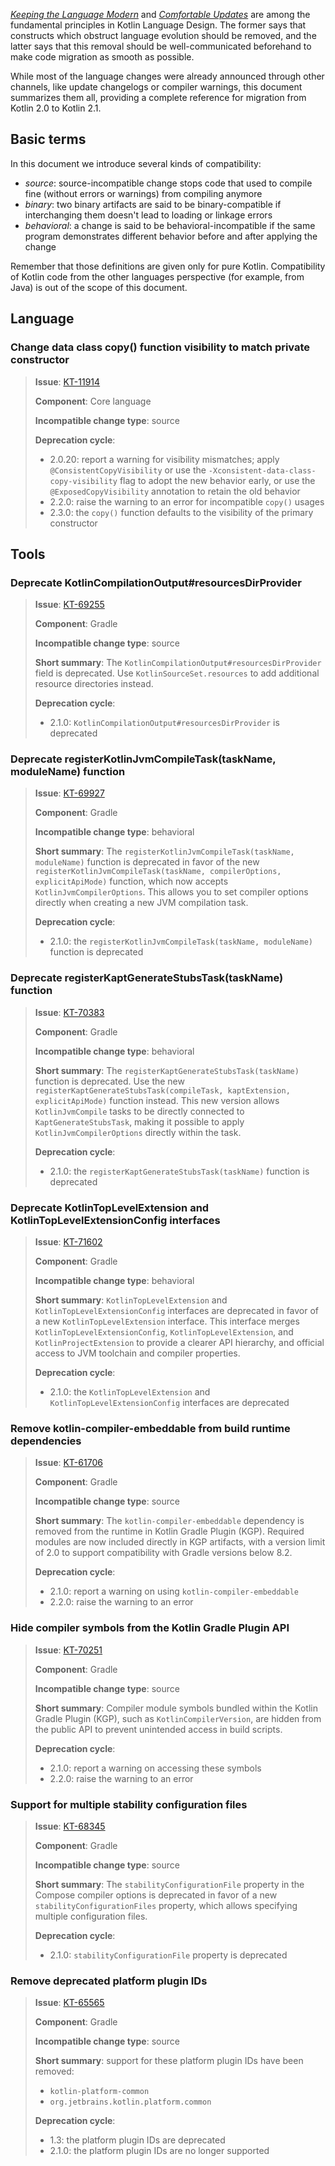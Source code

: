 [//]: # (title: Compatibility guide for Kotlin 2.1)

_[Keeping the Language Modern](kotlin-evolution-principles.md)_ and _[Comfortable Updates](kotlin-evolution-principles.md)_ are among the fundamental principles in
Kotlin Language Design. The former says that constructs which obstruct language evolution should be removed, and the
latter says that this removal should be well-communicated beforehand to make code migration as smooth as possible.

While most of the language changes were already announced through other channels, like update changelogs or compiler
warnings, this document summarizes them all, providing a complete reference for migration from Kotlin 2.0 to Kotlin 2.1.

## Basic terms

In this document we introduce several kinds of compatibility:

- _source_: source-incompatible change stops code that used to compile fine (without errors or warnings) from compiling
  anymore
- _binary_: two binary artifacts are said to be binary-compatible if interchanging them doesn't lead to loading or
  linkage errors
- _behavioral_: a change is said to be behavioral-incompatible if the same program demonstrates different behavior
  before and after applying the change

Remember that those definitions are given only for pure Kotlin. Compatibility of Kotlin code from the other languages
perspective
(for example, from Java) is out of the scope of this document.

## Language

<!--
### Title

> **Issue**: [KT-NNNNN](https://youtrack.jetbrains.com/issue/KT-NNNNN)
>
> **Component**: Core language
>
> **Incompatible change type**: source
>
> **Short summary**:
>
> **Deprecation cycle**:
>
> - 2.1.0: report a warning
> - 2.2.0: raise the warning to an error
-->

### Change data class copy() function visibility to match private constructor

> **Issue**: [KT-11914](https://youtrack.jetbrains.com/issue/KT-11914)
>
> **Component**: Core language
>
> **Incompatible change type**: source
>
> **Deprecation cycle**:
>
> - 2.0.20: report a warning for visibility mismatches; apply `@ConsistentCopyVisibility` or use the `-Xconsistent-data-class-copy-visibility` flag to adopt the new behavior early, or use the `@ExposedCopyVisibility` annotation to retain the old behavior
> - 2.2.0: raise the warning to an error for incompatible `copy()` usages
> - 2.3.0: the `copy()` function defaults to the visibility of the primary constructor


## Tools

### Deprecate KotlinCompilationOutput#resourcesDirProvider

> **Issue**: [KT-69255](https://youtrack.jetbrains.com/issue/KT-69255)
>
> **Component**: Gradle
>
> **Incompatible change type**: source
>
> **Short summary**: The `KotlinCompilationOutput#resourcesDirProvider` field is deprecated.
> Use `KotlinSourceSet.resources` to add additional resource directories instead.
> 
> **Deprecation cycle**:
>
> - 2.1.0: `KotlinCompilationOutput#resourcesDirProvider` is deprecated

### Deprecate registerKotlinJvmCompileTask(taskName, moduleName) function

> **Issue**: [KT-69927](https://youtrack.jetbrains.com/issue/KT-69927)
>
> **Component**: Gradle
>
> **Incompatible change type**: behavioral
>
> **Short summary**: The `registerKotlinJvmCompileTask(taskName, moduleName)` function is deprecated
> in favor of the new `registerKotlinJvmCompileTask(taskName, compilerOptions, explicitApiMode)` function, which now accepts `KotlinJvmCompilerOptions`.
> This allows you to set compiler options directly when creating a new JVM compilation task.
>
> **Deprecation cycle**:
>
> - 2.1.0: the `registerKotlinJvmCompileTask(taskName, moduleName)` function is deprecated

### Deprecate registerKaptGenerateStubsTask(taskName) function

> **Issue**: [KT-70383](https://youtrack.jetbrains.com/issue/KT-70383)
>
> **Component**: Gradle
>
> **Incompatible change type**: behavioral
>
> **Short summary**: The `registerKaptGenerateStubsTask(taskName)` function is deprecated.
> Use the new `registerKaptGenerateStubsTask(compileTask, kaptExtension, explicitApiMode)` function instead.
> This new version allows `KotlinJvmCompile` tasks to be directly connected to `KaptGenerateStubsTask`, making it possible to apply `KotlinJvmCompilerOptions` directly within the task.
>
> **Deprecation cycle**:
>
> - 2.1.0: the `registerKaptGenerateStubsTask(taskName)` function is deprecated

### Deprecate KotlinTopLevelExtension and KotlinTopLevelExtensionConfig interfaces

> **Issue**: [KT-71602](https://youtrack.jetbrains.com/issue/KT-71602)
>
> **Component**: Gradle
>
> **Incompatible change type**: behavioral
>
> **Short summary**: `KotlinTopLevelExtension` and `KotlinTopLevelExtensionConfig` interfaces are deprecated in favor of a new `KotlinTopLevelExtension` interface.
> This interface merges `KotlinTopLevelExtensionConfig`, `KotlinTopLevelExtension`, and `KotlinProjectExtension`
> to provide a clearer API hierarchy, and official access to JVM toolchain and compiler properties.
>
> **Deprecation cycle**:
>
> - 2.1.0: the `KotlinTopLevelExtension` and `KotlinTopLevelExtensionConfig` interfaces are deprecated

### Remove kotlin-compiler-embeddable from build runtime dependencies

> **Issue**: [KT-61706](https://youtrack.jetbrains.com/issue/KT-61706)
>
> **Component**: Gradle
>
> **Incompatible change type**: source
>
> **Short summary**: The `kotlin-compiler-embeddable` dependency is removed from the runtime in Kotlin Gradle Plugin (KGP).
> Required modules are now included directly in KGP artifacts, with a version limit of 2.0 to support compatibility with Gradle versions below 8.2.
>
> **Deprecation cycle**:
>
> - 2.1.0: report a warning on using `kotlin-compiler-embeddable`
> - 2.2.0: raise the warning to an error

### Hide compiler symbols from the Kotlin Gradle Plugin API

> **Issue**: [KT-70251](https://youtrack.jetbrains.com/issue/KT-70251)
>
> **Component**: Gradle
>
> **Incompatible change type**: source
>
> **Short summary**: Compiler module symbols bundled within the Kotlin Gradle Plugin (KGP), such as `KotlinCompilerVersion`,
> are hidden from the public API to prevent unintended access in build scripts.
>
> **Deprecation cycle**:
>
> - 2.1.0: report a warning on accessing these symbols
> - 2.2.0: raise the warning to an error

### Support for multiple stability configuration files

> **Issue**: [KT-68345](https://youtrack.jetbrains.com/issue/KT-68345)
>
> **Component**: Gradle
>
> **Incompatible change type**: source
>
> **Short summary**: The `stabilityConfigurationFile` property in the Compose compiler options is deprecated
> in favor of a new `stabilityConfigurationFiles` property, which allows specifying multiple configuration files.
>
> **Deprecation cycle**:
>
> - 2.1.0: `stabilityConfigurationFile` property is deprecated

### Remove deprecated platform plugin IDs

> **Issue**: [KT-65565](https://youtrack.jetbrains.com/issue/KT-65565)
>
> **Component**: Gradle
>
> **Incompatible change type**: source
>
> **Short summary**: support for these platform plugin IDs have been removed:
> * `kotlin-platform-common`
> * `org.jetbrains.kotlin.platform.common`
>
> **Deprecation cycle**:
>
> - 1.3: the platform plugin IDs are deprecated
> - 2.1.0: the platform plugin IDs are no longer supported
